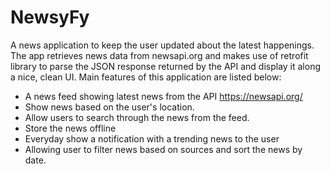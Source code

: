 # NewsyFy
A news application to keep the user updated about the latest happenings. The app retrieves news data from newsapi.org and makes
use of retrofit library to parse the JSON response returned by the API and display it along a nice, clean UI. Main features of 
this application are listed below:
* A news feed showing latest news from the API https://newsapi.org/
* Show news based on the user's location.
* Allow users to search through the news from the feed.
* Store the news offline
* Everyday show a notification with a trending news to the user
* Allowing user to filter news based on sources and sort the news by date.

